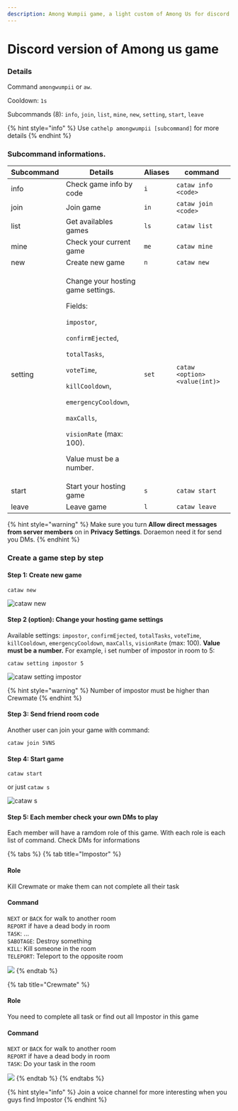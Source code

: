 ```yaml
---
description: Among Wumpii game, a light custom of Among Us for discord.
---
```


# Discord version of Among us game

### Details

Command `amongwumpii` or `aw`.&#x20;

Cooldown: `1s`

Subcommands (8): `info`, `join`, `list`, `mine`, `new`, `setting`, `start`, `leave`

{% hint style="info" %}
Use `cathelp amongwumpii [subcommand]` for more details
{% endhint %}

### Subcommand informations.

| Subcommand | Details                                                                                                                                                                                                                                                                                                                                                                   | Aliases | command                       |
| ---------- | ------------------------------------------------------------------------------------------------------------------------------------------------------------------------------------------------------------------------------------------------------------------------------------------------------------------------------------------------------------------------- | ------- | ----------------------------- |
| info       | Check game info by code                                                                                                                                                                                                                                                                                                                                                   | `i`     | `cataw info <code>`           |
| join       | Join game                                                                                                                                                                                                                                                                                                                                                                 | `in`    | `cataw join <code>`           |
| list       | Get availables games                                                                                                                                                                                                                                                                                                                                                      | `ls`    | `cataw list`                  |
| mine       | Check your current game                                                                                                                                                                                                                                                                                                                                                   | `me`    | `cataw mine`                  |
| new        | Create new game                                                                                                                                                                                                                                                                                                                                                           | `n`     | `cataw new`                   |
| setting    | <p>Change your hosting game settings. </p><p>Fields: </p><p><code>impostor</code>, </p><p><code>confirmEjected</code>, </p><p><code>totalTasks</code>, </p><p><code>voteTime</code>, </p><p><code>killCooldown</code>, </p><p><code>emergencyCooldown</code>, </p><p><code>maxCalls</code>, </p><p><code>visionRate</code> (max: 100).</p><p> Value must be a number.</p> | `set`   | `cataw <option> <value(int)>` |
| start      | Start your hosting game                                                                                                                                                                                                                                                                                                                                                   | `s`     | `cataw start`                 |
| leave      | Leave game                                                                                                                                                                                                                                                                                                                                                                | `l`     | `cataw leave`                 |

{% hint style="warning" %}
Make sure you turn **Allow direct messages from server members** on in **Privacy Settings**. Doraemon need it for send you DMs.
{% endhint %}

### Create a game step by step

#### Step 1: Create new game

```
cataw new
```

![cataw new](<../../.gitbook/assets/en\_cataw\_new (1).png>)

#### Step 2 (option): Change your hosting game settings

Available settings: `impostor`, `confirmEjected`, `totalTasks`, `voteTime`, `killCooldown`, `emergencyCooldown`, `maxCalls`, `visionRate` (max: 100). **Value must be a number.** For example, i set number of impostor in room to 5:

```
cataw setting impostor 5
```

![cataw setting impostor](../../.gitbook/assets/en\_cataw\_setting\_1.png)

{% hint style="warning" %}
Number of impostor must be higher than Crewmate
{% endhint %}

#### Step 3: Send friend room code

Another user can join your game with command:

```
cataw join 5VNS
```

#### Step 4: Start game

```
cataw start
```

or just `cataw s`

![cataw s](../../.gitbook/assets/en\_cataw\_s.png)

#### Step 5: Each member check your own DMs to play

Each member will have a ramdom role of this game. With each role is each list of command. Check DMs for informations

{% tabs %}
{% tab title="Impostor" %}
#### Role

Kill Crewmate or make them can not complete all their task

#### Command

`NEXT` or `BACK` for walk to another room\
`REPORT` if have a dead body in room\
`TASK`: ...\
`SABOTAGE`: Destroy something\
`KILL`: Kill someone in the room\
`TELEPORT`: Teleport to the opposite room

![](../../.gitbook/assets/en\_cataw\_impostor.png)
{% endtab %}

{% tab title="Crewmate" %}
#### Role

You need to complete all task or find out all Impostor in this game

#### Command

`NEXT` or `BACK` for walk to another room\
`REPORT` if have a dead body in room\
`TASK`: Do your task in the room

![](../../.gitbook/assets/en\_cataw\_crewmate.png)
{% endtab %}
{% endtabs %}

{% hint style="info" %}
Join a voice channel for more interesting when you guys find Impostor
{% endhint %}

